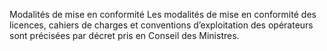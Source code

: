 Modalités de mise en conformité
Les modalités de mise en conformité des licences, cahiers de charges et conventions d’exploitation des opérateurs sont précisées par décret pris en Conseil des Ministres.